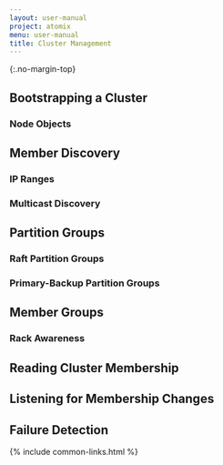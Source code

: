 ```yaml
---
layout: user-manual
project: atomix
menu: user-manual
title: Cluster Management
---
```


{:.no-margin-top}
## Bootstrapping a Cluster

### Node Objects

## Member Discovery

### IP Ranges

### Multicast Discovery

## Partition Groups

### Raft Partition Groups

### Primary-Backup Partition Groups

## Member Groups

### Rack Awareness

## Reading Cluster Membership

## Listening for Membership Changes

## Failure Detection

{% include common-links.html %}
